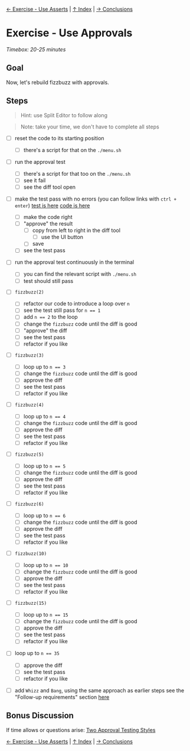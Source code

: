 [← Exercise - Use Asserts](exercise-use-asserts.md) | [↑ Index](index.md) | [→ Conclusions](conclusions.md)

# Exercise - Use Approvals

*Timebox: 20-25 minutes*

## Goal

Now, let's rebuild fizzbuzz with approvals.

## Steps

> Hint: use Split Editor to follow along

> Note: take your time, we don't have to complete all steps

-   [ ] reset the code to its starting position

    -   [ ] there's a script for that on the `./menu.sh`

-   [ ] run the approval test

    -   [ ] there's a script for that too on the `./menu.sh`
    -   [ ] see it fail
    -   [ ] see the diff tool open

-   [ ] make the test pass with no errors
        (you can follow links with `ctrl + enter`)
        [test is here](../typescript/fizzbuzz.approvaltest.ts)
        [code is here](../typescript/fizzbuzz.ts)

    -   [ ] make the code right
    -   [ ] "approve" the result
        -   [ ] copy from left to right in the diff tool
            -   [ ] use the UI button
        -   [ ] save
    -   [ ] see the test pass

-   [ ] run the approval test continuously in the terminal

    -   [ ] you can find the relevant script with `./menu.sh`
    -   [ ] test should still pass

-   [ ] `fizzbuzz(2)`

    -   [ ] refactor our code to introduce a loop over `n`
    -   [ ] see the test still pass for `n == 1`
    -   [ ] add `n == 2` to the loop
    -   [ ] change the `fizzbuzz` code until the diff is good
    -   [ ] "approve" the diff
    -   [ ] see the test pass
    -   [ ] refactor if you like

-   [ ] `fizzbuzz(3)`

    -   [ ] loop up to `n == 3`
    -   [ ] change the `fizzbuzz` code until the diff is good
    -   [ ] approve the diff
    -   [ ] see the test pass
    -   [ ] refactor if you like

-   [ ] `fizzbuzz(4)`

    -   [ ] loop up to `n == 4`
    -   [ ] change the `fizzbuzz` code until the diff is good
    -   [ ] approve the diff
    -   [ ] see the test pass
    -   [ ] refactor if you like

-   [ ] `fizzbuzz(5)`

    -   [ ] loop up to `n == 5`
    -   [ ] change the `fizzbuzz` code until the diff is good
    -   [ ] approve the diff
    -   [ ] see the test pass
    -   [ ] refactor if you like

-   [ ] `fizzbuzz(6)`

    -   [ ] loop up to `n == 6`
    -   [ ] change the `fizzbuzz` code until the diff is good
    -   [ ] approve the diff
    -   [ ] see the test pass
    -   [ ] refactor if you like

-   [ ] `fizzbuzz(10)`

    -   [ ] loop up to `n == 10`
    -   [ ] change the `fizzbuzz` code until the diff is good
    -   [ ] approve the diff
    -   [ ] see the test pass
    -   [ ] refactor if you like

-   [ ] `fizzbuzz(15)`

    -   [ ] loop up to `n == 15`
    -   [ ] change the `fizzbuzz` code until the diff is good
    -   [ ] approve the diff
    -   [ ] see the test pass
    -   [ ] refactor if you like

-   [ ] loop up to `n == 35`

    -   [ ] approve the diff
    -   [ ] see the test pass
    -   [ ] refactor if you like

-   [ ] add `Whizz` and `Bang`, using the same approach as earlier steps
        see the "Follow-up requirements" section [here](https://sammancoaching.org/kata_descriptions/fizzbuzz.html)

## Bonus Discussion

If time allows or questions arise: [Two Approval Testing Styles](bonus-approval-styles.md)

[← Exercise - Use Asserts](exercise-use-asserts.md) | [↑ Index](index.md) | [→ Conclusions](conclusions.md)
